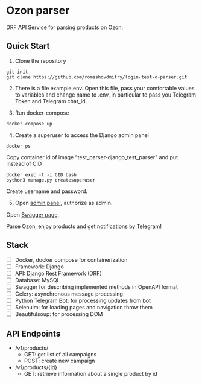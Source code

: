 # Ozon parser

DRF API Service for parsing products on Ozon. 

## Quick Start

1. Clone the repository

```
git init
git clone https://github.com/romashovdmitry/login-test-o-parser.git
```
2. There is a file example.env. Open this file, pass your comfortable values to variables and change name to .env, in particular to pass you Telegram Token and Telegram chat_id. 

3. Run docker-compose 

```
docker-compose up
```

4. Create a superuser to access the Django admin panel

```
docker ps
```

Copy container id of image "test_parser-django_test_parser" and put instead of CID

```
docker exec -t -i CID bash
python3 manage.py createsuperuser
```

Create username and password. 

5. Open [admin panel](http://127.0.0.1:8000/admin/), authorize as admin. 

Open [Swagger page](http://127.0.0.1:8000/docs/). 

Parse Ozon, enjoy products and get notifications by Telegram!

## Stack

- [ ] Docker, docker compose for containerization
- [ ] Framework: Django
- [ ] API: Django Rest Framework (DRF)
- [ ] Database: MySQL
- [ ] Swagger for describing implemented methods in OpenAPI format
- [ ] Celery: asynchronous message processing
- [ ] Python Telegram Bot: for processing updates from bot
- [ ] Selenuim: for loading pages and navigation throw them
- [ ] Beautifulsoup: for processing DOM

## API Endpoints

- /v1/products/
    - GET: get list of all campaigns
    - POST: create new campaign
- /v1/products/{id}
    - GET: retrieve information about a single product by id

